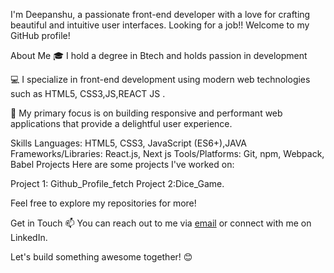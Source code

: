 I'm Deepanshu, a passionate front-end developer with a love for crafting beautiful and intuitive user interfaces. Looking for a job!! Welcome to my GitHub profile!

About Me
🎓 I hold a degree in Btech and holds passion in development

💻 I specialize in front-end development using modern web technologies such as HTML5, CSS3,JS,REACT JS .

🚀 My primary focus is on building responsive and performant web applications that provide a delightful user experience.

Skills
Languages: HTML5, CSS3, JavaScript (ES6+),JAVA
Frameworks/Libraries: React.js, Next js
Tools/Platforms: Git, npm, Webpack, Babel
Projects
Here are some projects I've worked on:

Project 1: Github_Profile_fetch
Project 2:Dice_Game.

Feel free to explore my repositories for more!

Get in Touch
📫 You can reach out to me via [email](mailto:deepanshutandewal@gmail.com) or connect with me on LinkedIn.

Let's build something awesome together! 😊

